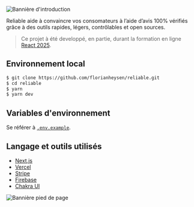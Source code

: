 ![Bannière d'introduction](https://i.imgur.com/4ek05o9.jpg)

Reliable aide à convaincre vos consomateurs à l’aide d’avis 100% vérifiés grâce à des outils rapides, légers, contrôlables et open sources.

> Ce projet à été developpé, en partie, durant la formation en ligne [React 2025](https://react2025.com).

## Environnement local

```bash
$ git clone https://github.com/florianheysen/reliable.git
$ cd reliable
$ yarn
$ yarn dev
```

## Variables d'environnement

Se référer à [`.env.example`](https://github.com/florianheysen/reliable/blob/master/.env.example).

## Langage et outils utilisés

- [Next.js](https://nextjs.org/)
- [Vercel](https://vercel.com)
- [Stripe](https://stripe.com/)
- [Firebase](https://firebase.com)
- [Chakra UI](https://chakra-ui.com/)

![Bannière pied de page](https://i.imgur.com/lR1Anbj.png)
